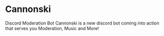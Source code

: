 # Cannonski
Discord Moderation Bot
Cannonski is a new discord bot coming into action that serves you Moderation, Music and More!
